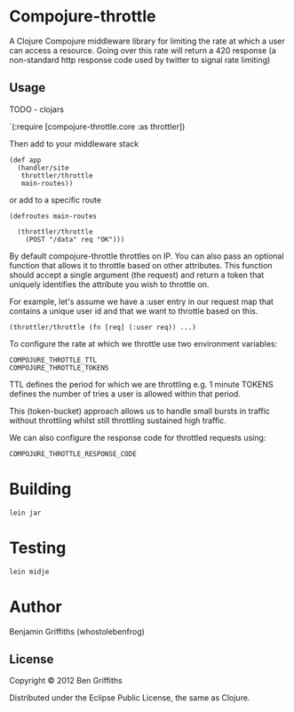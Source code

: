 # Compojure-throttle

A Clojure Compojure middleware library for limiting the rate at which a user
can access a resource. Going over this rate will return a 420 response (a non-standard
http response code used by twitter to signal rate limiting)

## Usage

TODO - clojars

`(:require [compojure-throttle.core :as throttler])

Then add to your middleware stack

    (def app
      (handler/site
       throttler/throttle
       main-routes))

or add to a specific route

    (defroutes main-routes

      (throttler/throttle
        (POST "/data" req "OK")))

By default compojure-throttle throttles on IP. You can also pass an optional function
that allows it to throttle based on other attributes. This function should accept a
single argument (the request) and return a token that uniquely identifies the attribute you wish to throttle on.

For example, let's assume we have a :user entry in our request map that contains a
unique user id and that we want to throttle based on this.

    (throttler/throttle (fn [req] (:user req)) ...)

To configure the rate at which we throttle use two environment variables:

    COMPOJURE_THROTTLE_TTL
    COMPOJURE_THROTTLE_TOKENS

TTL defines the period for which we are throttling e.g. 1 minute
TOKENS defines the number of tries a user is allowed within that period.

This (token-bucket) approach allows us to handle small bursts in traffic without
throttling whilst still throttling sustained high traffic.

We can also configure the response code for throttled requests using:

    COMPOJURE_THROTTLE_RESPONSE_CODE

# Building #

`lein jar`

# Testing #

`lein midje`

# Author #

Benjamin Griffiths (whostolebenfrog)

## License

Copyright © 2012 Ben Griffiths

Distributed under the Eclipse Public License, the same as Clojure.
